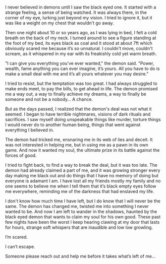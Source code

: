 I never believed in demons until I saw the black eyed one. It started with a strange feeling, a sense of being watched. It was always there, in the corner of my eye, lurking just beyond my vision. I tried to ignore it, but it was like a weight on my chest that wouldn't go away.

Then one night about 10 or so years ago, as I was lying in bed, I felt a cold breath on the back of my neck. I turned around to see a figure standing at the foot of my bed, its eyes black as coal and it stood at about 7ft which obviously scared me because it’s so unnatural. I couldn't move, couldn't scream, as it whispered in my ear with its freakishly cold yet warm breath. 

"I can give you everything you've ever wanted," the demon said. "Power, wealth, fame anything you can ever imagine, it’s yours. All you have to do is make a small deal with me and it’s all yours whatever you may desire."

I tried to resist, but the temptation was too great. I had always struggled to make ends meet, to pay the bills, to get ahead in life. The demon promised me a way out, a way to finally achieve my dreams, a way to finally be someone and not be a nobody… A chance. 

But as the days passed, I realized that the demon's deal was not what it seemed. I began to have terrible nightmares, visions of dark rituals and sacrifices. I saw myself doing unspeakable things like murder, torture things I would never do to another human being, things that went against everything I believed in. 

The demon had tricked me, ensnaring me in its web of lies and deceit. It was not interested in helping me, but in using me as a pawn in its own game. And now it wanted my soul, the ultimate prize in its battle against the forces of good.

I tried to fight back, to find a way to break the deal, but it was too late. The demon had already claimed a part of me, and it was growing stronger every day making me black out and do things that I have no memory of doing but everyone is adamant I am. I have lost all my friends mostly my family and no one seems to believe me when I tell them that it’s black empty eyes follow me everywhere, reminding me of the darkness that had enslaved my life.

I don't know how much time I have left, but I do know that I will never be the same. The demon has changed me, twisted me into something I never wanted to be. And now I am left to wander in the shadows, haunted by the black eyed demon that wants to claim my soul for his own good. These past few nights have been the worst I keep hearing clawing at my door that lasts for hours, strange soft whispers that are inaudible and low low growling.

I’m scared. 

I can’t escape. 

Someone please reach out and help me before it takes what’s left of me…